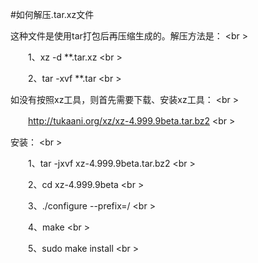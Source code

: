<!-- --- title: 如何解压.tar.xz文件 -->
<!-- --- tag: linux 云主机 独立服务器 -->
#如何解压.tar.xz文件

这种文件是使用tar打包后再压缩生成的。解压方法是： <br \> 

　　1、xz -d **.tar.xz <br \>

　　2、tar -xvf **.tar <br \>

如没有按照xz工具，则首先需要下载、安装xz工具： <br \>

　　http://tukaani.org/xz/xz-4.999.9beta.tar.bz2 <br \>

安装： <br \>

　　1、tar -jxvf xz-4.999.9beta.tar.bz2 <br \>

　　2、cd xz-4.999.9beta <br \>

　　3、./configure --prefix=/ <br \>

　　4、make <br \>

　　5、sudo make install <br \>